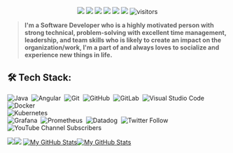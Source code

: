 <p align="center">
    <a href="https://github.com/irfanmayendra/irfanmayendra"><img src="https://img.shields.io/badge/status-updating-brightgreen.svg"></a>
    <a href="https://github.com/python/cpython"><img src="https://img.shields.io/badge/Python-3.9-FF1493.svg"></a>
    <a href="https://github.com/java/cjava"><img src="https://img.shields.io/badge/Java-3.9-FF1493.svg"></a>
    <a href="https://github.com/irfanmayendra/irfanmayendra/graphs/contributors"><img src="https://img.shields.io/github/contributors/irfanmayendra/irfanmayendra?color=blue"></a>
    <a href="https://github.com/irfanmayendra"><img src="https://img.shields.io/github/stars/irfanmayendra.svg?color=blue&logo=github"></a>
    <a href="https://github.com/irfanmayendra/irfanmayendra/network/members"><img src="https://img.shields.io/github/forks/irfanmayendra/irfanmayendra.svg?color=blue&logo=github"></a>
    <img src="https://visitor-badge.laobi.icu/badge?page_id=irfanmayendra.irfanmayendra" alt="visitors"/>
</p>

> <b>I'm a Software Developer who is a highly motivated person with strong technical, problem-solving with excellent time management, leadership, and team skills who is likely to create an impact on the organization/work, I'm a part of and always loves to socialize and experience new things in life.</b>

## 🛠️ Tech Stack:

![Java](https://img.shields.io/badge/Java-Java%20Spring-brightgreen)&nbsp;
![Angular](https://img.shields.io/badge/-angular-555?style=flat&logo=angular)&nbsp;
![Git](https://img.shields.io/badge/-Git-555?style=flat&logo=git)&nbsp;
![GitHub](https://img.shields.io/badge/-GitHub-555?style=flat&logo=github)&nbsp;
![GitLab](https://img.shields.io/badge/-GitLab-555?style=flat&logo=gitlab)&nbsp;
![Visual Studio Code](https://img.shields.io/badge/-Visual%20Studio%20Code-555?style=flat&logo=visual-studio-code&logoColor=007ACC)&nbsp;
![Docker](https://img.shields.io/badge/-Docker-555?style=flat&logo=Docker)\
![Kubernetes](https://img.shields.io/badge/-Kubernetes-555?style=flat&logo=Kubernetes)\
![Grafana](https://img.shields.io/badge/-Grafana-555?style=flat&logo=grafana)&nbsp;
![Prometheus](https://img.shields.io/badge/-Prometheus-555?style=flat&logo=prometheus)&nbsp;
![Datadog](https://img.shields.io/badge/-Datadog-555?style=flat&logo=Datadog)&nbsp;
![Twitter Follow](https://img.shields.io/twitter/follow/irfanmayendra?style=social)
![YouTube Channel Subscribers](https://img.shields.io/youtube/channel/subscribers/UCH9VLBANAxtvJsSaWh34RFw?style=social)

<tr>
        <td align="center"><a href="https://github.com/vaibhavvikas#gh-light-mode-only"><img src="https://github-readme-streak-stats.herokuapp.com/?user=vaibhavvikas&theme=default"/></a><a href="https://github.com/vaibhavvikas#gh-dark-mode-only"><img src="https://github-readme-streak-stats.herokuapp.com/?user=irfanmayendra&theme=tokyonight"/></a></td>
    </tr>
    <tr>
        <td colspan="2" align="center"><a href="https://github.com/vaibhavvikas#gh-light-mode-only"><img src="https://raw.githubusercontent.com/vaibhavvikas/vaibhavvikas/output/github-contribution-grid-snake-default.svg#gh-light-mode-only" alt="My GitHub Stats"/></a><a href="https://github.com/irfanmayendra#gh-dark-mode-only"><img src="https://raw.githubusercontent.com/irfanmayendra/irfanmayendra/output/github-contribution-grid-snake-dark.svg#gh-dark-mode-only" alt="My GitHub Stats"/></a></td>
    </tr>
